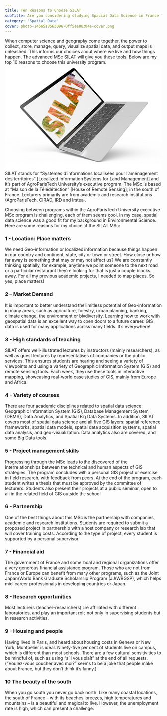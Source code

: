 ```yaml
---
title: Ten Reasons to Choose SILAT
subTitle: Are you considering studying Spacial Data Science in France ?
category: "Spatial Data"
cover: photo-1456518563096-0ff5ee08204e-cover.png
---
```


When computer science and geography come together, the power to collect, store, manage, query, visualize spatial data, and output maps is unleashed. This informs our choices about where we live and how things happen. The advanced MSc SILAT will give you these tools. Below are my top 10 reasons to choose this university program.![unsplash.com](./photo-1456518563096-0ff5ee08204e.png) SILAT stands for “Systèmes d’informations localisées pour l’aménagement des territoires” [Localized Information Systems for Land Management] and it’s part of AgroParisTech University’s executive program. The MSc is based at “Maison de la Télédétection” [House of Remote Sensing], in the south of France. Lecturers primarily are from academic and research institutions (AgroParisTech, CIRAD, IRD and Irstea).

Choosing between programs within the AgroParisTech University executive MSc program is challenging, each of them seems cool. In my case, spatial data science was a good fit for my background in Environmental Science. Here are some reasons for my choice of the SILAT MSc:

### 1 - Location: Place matters

We need Geo-information or localized information because things happen in our country and continent, state, city or town or street. How close or how far away is something that may or may not affect us? We are constantly thinking spatially, for example, anytime we point someone to the next road or a particular restaurant they’re looking for that is just a couple blocks away. For all my previous academic projects, I needed to map places. So yes, place matters!

### 2 – Market Demand

It is important to better understand the limitless potential of Geo-information in many areas, such as agriculture, forestry, urban planning, banking, climate change, the environment or biodiversity. Learning how to work with geospatial data is an excellent way to open doors to a future career. GIS data is used for many applications across many fields. It’s everywhere!

### 3 - High standards of teaching

SILAT offers well-illustrated lectures by instructors (mainly researchers), as well as guest lectures by representatives of companies or the public services. This ensures students are hearing and seeing a variety of viewpoints and using a variety of Geographic Information System (GIS) and remote sensing tools. Each week, they use these tools in interactive mapping, showcasing real-world case studies of GIS, mainly from Europe and Africa.

### 4 - Variety of courses

There are four academic disciplines related to spatial data science: Geographic Information System (GIS), Database Management System (DBMS), Data Analytics, and Spatial Big Data Systems. In addition, SILAT covers most of spatial data science and all five GIS layers: spatial reference frameworks, spatial data models, spatial data acquisition systems, spatial data analysis, and geo-visualization. Data analytics also are covered, and some Big Data tools.

### 5 - Project management skills

Progressing through the MSc leads to the discovered of the interrelationships between the technical and human aspects of GIS strategies. The program concludes with a personal GIS project or exercise in field research, with feedback from peers. At the end of the program, each student writes a thesis that must be approved by the committee of lecturers. Students also present their projects at a public seminar, open to all in the related field of GIS outside the school

### 6 - Partnership

One of the best things about this MSc is the partnership with companies, academic and research institutions. Students are required to submit a proposed project in partnership with a host company or research lab that will cover training costs. According to the type of project, every student is supported by a personal supervisor.

### 7 - Financial aid

The government of France and some local and regional organizations offer a very generous financial assistance program. Those who are not from France or Europe can benefit from many other programs, such as the Joint Japan/World Bank Graduate Scholarship Program (JJ/WBGSP), which helps mid-career professionals in developing countries or Japan.

### 8 - Research opportunities

Most lecturers (teacher-researchers) are affiliated with different laboratories, and play an important role not only in supervising students but in research activities.

### 9 - Housing and people

Having lived in Paris, and heard about housing costs in Geneva or New York, Montpelier is ideal. Ninety-five per cent of students live on campus, which is different than most schools. There are a few cultural sensitivities to be mindful of, such as using “s’il vous plaît” at the end of all requests. (“Voulez-vous coucher avec moi?” seems to be a joke that people make about France, but they don’t think it’s funny.)

### 10 The beauty of the south

When you go south you never go back north. Like many coastal locations, the south of France – with its beaches, breezes, high temperatures and mountains – is a beautiful and magical to live. However, the unemployment rate is high, which can present a challenge.
